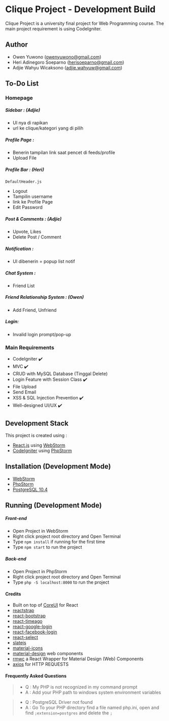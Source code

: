 # Clique Project - Development Build
Clique Project is a university final project for Web Programming course. The main project requirement is using CodeIgniter.

## Author
 - Owen Yuwono ([owenyuwono@gmail.com](mailto:owenyuwono@gmail.com))
 - Heri Adinegoro Soeparno ([herisoeparno@gmail.com](mailto:herisoeparno@gmail.com))
 - Adjie Wahyu Wicaksono ([adjie.wahyuw@gmail.com](mailto:adjie.wahyuw@gmail.com))
 
 
## To-Do List
### Homepage
##### Sidebar : (Adjie)
 - UI nya di rapikan
 - url ke clique/kategori yang di pilih
##### Profile Page :
 - Benerin tampilan link saat pencet di feeds/profile
 - Upload File
##### Profile Bar : (Heri)
 `DefaultHeader.js`
 - Logout
 - Tampilin username
 - link ke Profile Page
 - Edit Password 
 ##### Post & Comments : (Adjie)
 - Upvote, Likes
 - Delete Post / Comment
 ##### Notification :
 - UI dibenerin = popup list notif
 ##### Chat System :
 - Friend List
 ##### Friend Relationship System : (Owen)
 - Add Friend, Unfriend
 ##### Login:
 - Invalid login prompt/pop-up 
 ### Main Requirements
 - CodeIgniter :heavy_check_mark:
 - MVC :heavy_check_mark:
 - CRUD with MySQL Database (Tinggal Delete)
 - Login Feature with Session Class :heavy_check_mark:
 - File Upload
 - Send Email
 - XSS & SQL Injection Prevention :heavy_check_mark:
 - Well-designed UI/UX :heavy_check_mark:

## Development Stack
This project is created using :
  - [React.js](https://reactjs.org/) using [WebStorm](https://www.jetbrains.com/webstorm/?fromMenu)
  - [CodeIgniter](https://codeigniter.com/download) using [PhpStorm](https://www.jetbrains.com/phpstorm/)
  
## Installation (Development Mode)
 - [WebStorm](https://www.jetbrains.com/webstorm/download/#section=windows)
 - [PhpStorm](https://www.jetbrains.com/phpstorm/download/#section=windows)
 - [PostgreSQL 10.4](https://www.postgresql.org/)


## Running (Development Mode)
##### Front-end
 - Open Project in WebStorm
 - Right click project root directory and Open Terminal
 - Type `npm install` if running for the first time
 - Type `npm start` to run the project
##### Back-end
 - Open Project in PhpStorm
 - Right click project root directory and Open Terminal
 - Type `php -S localhost:8000` to run the project

#### Credits
 - Built on top of [CoreUI](https://coreui.io/react/) for React
 - [reactstrap](https://reactstrap.github.io/)
 - [react-bootstrap](https://react-bootstrap.github.io/)
 - [react-timeago](https://www.npmjs.com/package/react-timeago)
 - [react-google-login](https://www.npmjs.com/package/react-google-login)
 - [react-facebook-login](https://www.npmjs.com/package/react-facebook-login)
 - [react-select](https://github.com/JedWatson/react-select)
 - [slatejs](https://www.slatejs.org)
 - [material-icons](https://material.io/tools/icons/?style=baseline)
 - [material-design](https://material.io/) web components
 - [rmwc](https://github.com/jamesmfriedman/rmwc) a React Wrapper for Material Design (Web) Components
 - [axios](https://github.com/axios/axios) for HTTP REQUESTS
 
#### Frequently Asked Questions
 > - Q : My PHP is not recognized in my command prompt
 > - A : Add your PHP path to windows system environment variables
 
 > - Q : PostgreSQL Driver not found
 > - A : Go To your PHP directory find a file named php.ini, open and find `;extension=postgres` and delete the `;`
